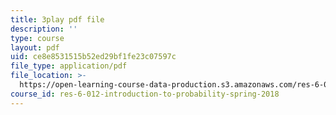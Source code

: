 ```yaml
---
title: 3play pdf file
description: ''
type: course
layout: pdf
uid: ce8e8531515b52ed29bf1fe23c07597c
file_type: application/pdf
file_location: >-
  https://open-learning-course-data-production.s3.amazonaws.com/res-6-012-introduction-to-probability-spring-2018/ce8e8531515b52ed29bf1fe23c07597c_7_livg-uaVs.pdf
course_id: res-6-012-introduction-to-probability-spring-2018
---
```

